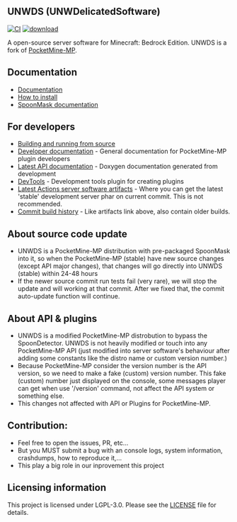 ## UNWDS (UNWDelicatedSoftware)	
[![CI](https://github.com/UnnamedNetwork/UNWDS/workflows/CI/badge.svg)](https://github.com/UnnamedNetwork/UNWDS/actions) [![download](https://img.shields.io/github/v/release/unnamednetwork/unwds)](https://github.com/UnnamedNetwork/UNWDS/releases)

A open-source server software for Minecraft: Bedrock Edition. UNWDS is a fork of [PocketMine-MP](https://github.com/pmmp/PocketMine-MP).

## Documentation
- [Documentation](DOCUMENT.md)
- [How to install](INSTALL.md)
- [SpoonMask documentation](https://github.com/dtcu0ng/SpoonMask/blob/main/DOCUMENT.md)

## For developers
 * [Building and running from source](BUILDING.md)
 * [Developer documentation](https://devdoc.pmmp.io) - General documentation for PocketMine-MP plugin developers
 * [Latest API documentation](https://jenkins.pmmp.io/job/PocketMine-MP-doc/doxygen/) - Doxygen documentation generated from development
 * [DevTools](https://github.com/pmmp/DevTools/) - Development tools plugin for creating plugins
 * [Latest Actions server software artifacts](https://nightly.link/UnnamedNetwork/UNWDS/workflows/main/stable/UNWDS.zip) - Where you can get the latest 'stable' development server phar on current commit. This is not recommended.
 * [Commit build history](https://github.com/UnnamedNetwork/unwds-builds/tree/master/branch/stable/) - Like artifacts link above, also contain older builds.
 
## About source code update
+ UNWDS is a PocketMine-MP distribution with pre-packaged SpoonMask into it, so when the PocketMine-MP (stable) have new source changes (except API major changes), that changes will go directly into UNWDS (stable) within 24-48 hours
+ If the newer source commit run tests fail (very rare), we will stop the update and will working at that commit. After we fixed that, the commit auto-update function will continue.

## About API & plugins
+ UNWDS is a modified PocketMine-MP distrobution to bypass the SpoonDetector. UNWDS is not heavily modified or touch into any PocketMine-MP API (just modified into server software's behaviour after adding some constants like the distro name or custom version number.)
+ Because PocketMine-MP consider the version number is the API version, so we need to make a fake (custom) version number. This fake (custom) number just displayed on the console, some messages player can get when use '/version' command, not affect the API system or something else.
+ This changes not affected with API or Plugins for PocketMine-MP.

## Contribution:
+ Feel free to open the issues, PR, etc...
+ But you MUST submit a bug with an console logs, system information, crashdumps, how to reproduce it,... 
+ This play a big role in our inprovement this project	

## Licensing information
This project is licensed under LGPL-3.0. Please see the [LICENSE](/LICENSE) file for details.
